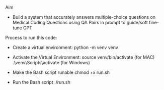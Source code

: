 Aim
- Build a system that accurately answers multiple-choice questions on Medical Coding Questions using QA Pairs in prompt to guide/soft fine-tune GPT

Process to run this code:
- Create a virtual environment:
python -m venv venv

- Activate the Virtual Environment:
source venv/bin/activate (for MAC)
.\venv\Scripts\activate (for Windows)

- Make the Bash script runable
chmod +x run.sh

- Run the Bash script
./run.sh
